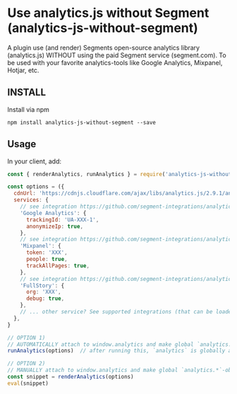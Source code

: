 # Use analytics.js without Segment (analytics-js-without-segment)

A plugin use (and render) Segments open-source analytics library (analytics.js) WITHOUT using the paid Segment service (segment.com). To be used with your favorite analytics-tools like Google Analytics, Mixpanel, Hotjar, etc.

## INSTALL

Install via npm

```
npm install analytics-js-without-segment --save
```

## Usage

In your client, add:

```js
const { renderAnalytics, runAnalytics } = require('analytics-js-without-segment')

const options = ({
  cdnUrl: 'https://cdnjs.cloudflare.com/ajax/libs/analytics.js/2.9.1/analytics.min.js',  // host yourself or use cdnjs (https://cdnjs.com/libraries/analytics.js)
  services: {
    // see integration https://github.com/segment-integrations/analytics.js-integration-google-analytics/blob/master/lib/index.js
    'Google Analytics': {
      trackingId: 'UA-XXX-1',
      anonymizeIp: true,
    },
    // see integration https://github.com/segment-integrations/analytics.js-integration-mixpanel/blob/master/lib/index.js
    'Mixpanel': {
      token: 'XXX',
      people: true,
      trackAllPages: true,
    },
    // see integration https://github.com/segment-integrations/analytics.js-integration-fullstory/blob/master/lib/index.js
    'FullStory': {
      org: 'XXX',
      debug: true,
    },
    // ... other service? See supported integrations (that can be loaded via analytics.js) at https://github.com/segment-integrations.
  },
}

// OPTION 1)
// AUTOMATICALLY attach to window.analytics and make global `analytics.*`-object available
runAnalytics(options)  // after running this, `analytics` is globally available

// OPTION 2)
// MANUALLY attach to window.analytics and make global `analytics.*`-object available
const snippet = renderAnalytics(options)
eval(snippet)
